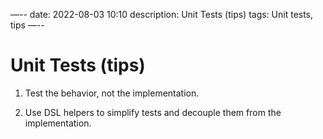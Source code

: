 —--
date: 2022-08-03 10:10
description: Unit Tests (tips)
tags: Unit tests, tips
—--
# Unit Tests (tips)

1. Test the behavior, not the implementation.

2. Use DSL helpers to simplify tests and decouple them from the implementation.
